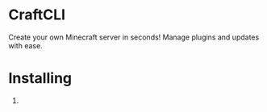 # CraftCLI
Create your own Minecraft server in seconds! Manage plugins
and updates with ease.

# Installing
1. 
